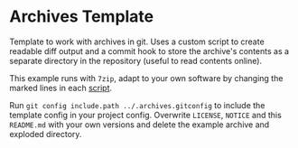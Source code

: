 # Archives Template

Template to work with archives in git. Uses a custom script to create readable diff output and a commit hook to store the archive's contents as a separate directory in the repository (useful to read contents online).

This example runs with `7zip`, adapt to your own software by changing the marked lines in each <a href=".scripts">script</a>.

Run `git config include.path ../.archives.gitconfig` to include the template config in your project config. Overwrite `LICENSE`, `NOTICE` and this `README.md` with your own versions and delete the example archive and exploded directory.
